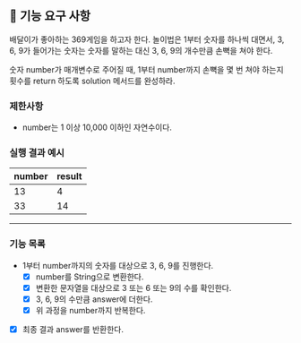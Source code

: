 ## 🚀 기능 요구 사항

배달이가 좋아하는 369게임을 하고자 한다. 놀이법은 1부터 숫자를 하나씩 대면서, 3, 6, 9가 들어가는 숫자는 숫자를 말하는 대신 3, 6, 9의 개수만큼 손뼉을 쳐야 한다.

숫자 number가 매개변수로 주어질 때, 1부터 number까지 손뼉을 몇 번 쳐야 하는지 횟수를 return 하도록 solution 메서드를 완성하라.

### 제한사항

- number는 1 이상 10,000 이하인 자연수이다.

### 실행 결과 예시

| number | result |
| --- | --- |
| 13 | 4 |
| 33 | 14 |

---

### 기능 목록
- 1부터 number까지의 숫자를 대상으로 3, 6, 9를 진행한다.
  - [x] number를 String으로 변환한다.
  - [x] 변환한 문자열을 대상으로 3 또는 6 또는 9의 수를 확인한다.
  - [x] 3, 6, 9의 수만큼 answer에 더한다.
  - [x] 위 과정을 number까지 반복한다.
- [x] 최종 결과 answer를 반환한다.
